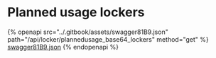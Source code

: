 # Planned usage lockers

{% openapi src="../.gitbook/assets/swagger81B9.json" path="/api/locker/plannedusage_base64_lockers" method="get" %}
[swagger81B9.json](../.gitbook/assets/swagger81B9.json)
{% endopenapi %}

